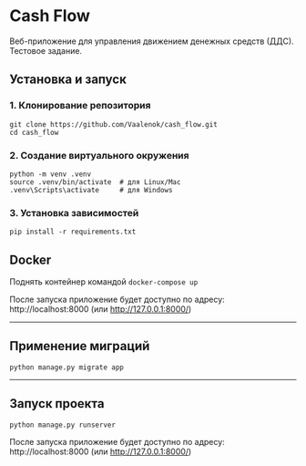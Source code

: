 # Cash Flow

Веб-приложение для управления движением денежных средств (ДДС).
Тестовое задание.

## Установка и запуск

### 1. Клонирование репозитория

```
git clone https://github.com/Vaalenok/cash_flow.git
cd cash_flow
```

### 2. Создание виртуального окружения

```
python -m venv .venv
source .venv/bin/activate  # для Linux/Mac
.venv\Scripts\activate     # для Windows
```

### 3. Установка зависимостей

```
pip install -r requirements.txt
```

## Docker

Поднять контейнер командой ```docker-compose up``` 

После запуска приложение будет доступно по адресу:  
http://localhost:8000 (или http://127.0.0.1:8000/)

---

## Применение миграций

```
python manage.py migrate app
```

---

## Запуск проекта

```
python manage.py runserver
```

После запуска приложение будет доступно по адресу:  
http://localhost:8000 (или http://127.0.0.1:8000/)

